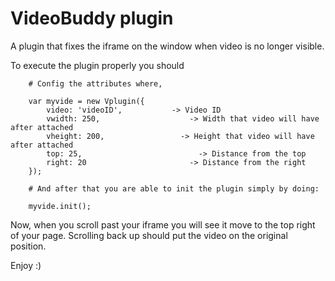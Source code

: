 # VideoBuddy plugin
A plugin that fixes the iframe on the window when video is no longer visible.

To execute the plugin properly you should 

		# Config the attributes where, 

		var myvide = new Vplugin({
			video: 'videoID', 			-> Video ID
			vwidth: 250, 				    -> Width that video will have after attached
			vheight: 200, 				  -> Height that video will have after attached
			top: 25, 					      -> Distance from the top
			right: 20 					    -> Distance from the right
		});

		# And after that you are able to init the plugin simply by doing:
		
		myvide.init();
		
Now, when you scroll past your iframe you will see it move to the top right of your page. Scrolling back up should put the video on the original position.

Enjoy :)





